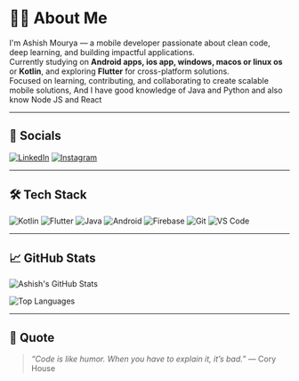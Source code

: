 # 🙋‍♂️ About Me

I'm Ashish Mourya — a mobile developer passionate about clean code, deep learning, and building impactful applications.  
Currently studying on **Android apps, ios app, windows, macos or linux os** or **Kotlin**, and exploring **Flutter** for cross-platform solutions.  
Focused on learning, contributing, and collaborating to create scalable mobile solutions, 
And I have good knowledge of Java and Python and also know Node JS and React

---

## 🔗 Socials

[![LinkedIn](https://img.shields.io/badge/-LinkedIn-blue?logo=linkedin&style=flat-square)](https://www.linkedin.com/in/Ashishmaurya)
[![Instagram](https://img.shields.io/badge/-Instagram-E4405F?logo=instagram&logoColor=white&style=flat-square)](https://www.instagram.com/ashish_mourya0005?igsh=dXgyeWtpdGE2MW1j)

---

## 🛠️ Tech Stack

![Kotlin](https://img.shields.io/badge/-Kotlin-7F52FF?style=flat-square&logo=kotlin&logoColor=white)
![Flutter](https://img.shields.io/badge/-Flutter-02569B?style=flat-square&logo=flutter&logoColor=white)
![Java](https://img.shields.io/badge/-Java-007396?style=flat-square&logo=java&logoColor=white)
![Android](https://img.shields.io/badge/-Android-3DDC84?style=flat-square&logo=android&logoColor=white)
![Firebase](https://img.shields.io/badge/-Firebase-FFCA28?style=flat-square&logo=firebase&logoColor=black)
![Git](https://img.shields.io/badge/-Git-F05032?style=flat-square&logo=git&logoColor=white)
![VS Code](https://img.shields.io/badge/-VS%20Code-007ACC?style=flat-square&logo=visual-studio-code&logoColor=white)

---

## 📈 GitHub Stats

![Ashish's GitHub Stats](https://github-readme-stats.vercel.app/api?username=ashishmourya&show_icons=true&theme=tokyonight)

![Top Languages](https://github-readme-stats.vercel.app/api/top-langs/?username=ashishmourya&layout=compact&theme=tokyonight)

---

## 💬 Quote

> *“Code is like humor. When you have to explain it, it’s bad.”* — Cory House
